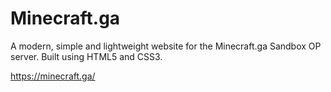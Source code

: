 Minecraft.ga
===========
A modern, simple and lightweight website for the Minecraft.ga Sandbox OP server. Built using HTML5 and CSS3.

https://minecraft.ga/
